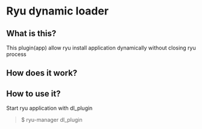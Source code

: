 Ryu dynamic loader
===================

What is this?
-------------
This plugin(app) allow ryu install application dynamically without closing ryu process

How does it work?
---------


How to use it?
--------------
Start ryu application with dl_plugin
> $ ryu-manager dl_plugin

